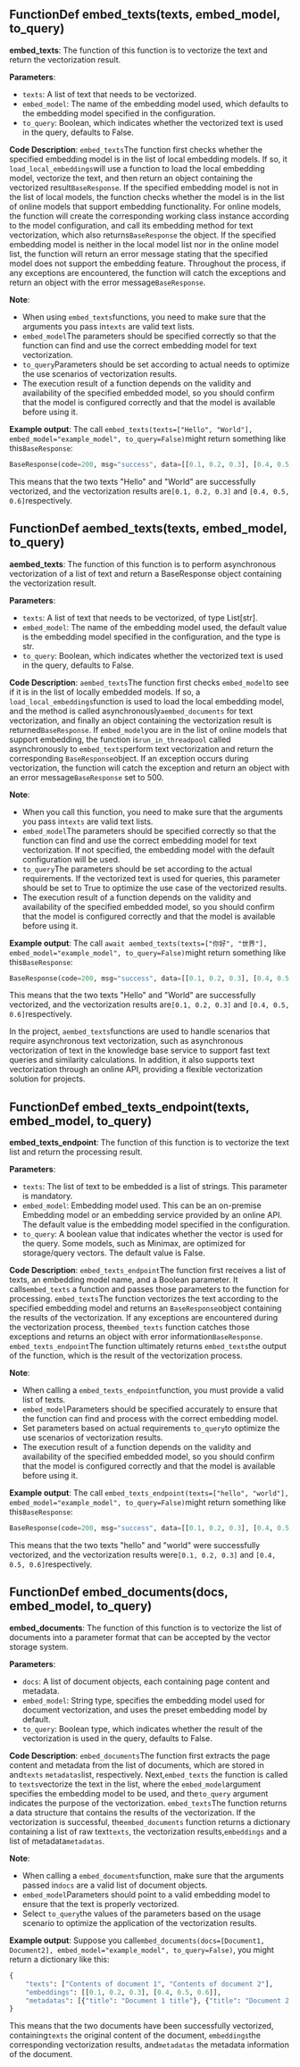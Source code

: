 ## FunctionDef embed_texts(texts, embed_model, to_query)
**embed_texts**: The function of this function is to vectorize the text and return the vectorization result. 

**Parameters**:
- `texts`: A list of text that needs to be vectorized.
- `embed_model`: The name of the embedding model used, which defaults to the embedding model specified in the configuration.
- `to_query`: Boolean, which indicates whether the vectorized text is used in the query, defaults to False.

**Code Description**:
`embed_texts`The function first checks whether the specified embedding model is in the list of local embedding models. If so, it `load_local_embeddings`will use a function to load the local embedding model, vectorize the text, and then return an object containing the vectorized result`BaseResponse`. If the specified embedding model is not in the list of local models, the function checks whether the model is in the list of online models that support embedding functionality. For online models, the function will create the corresponding working class instance according to the model configuration, and call its embedding method for text vectorization, which also returns`BaseResponse` the object. If the specified embedding model is neither in the local model list nor in the online model list, the function will return an error message stating that the specified model does not support the embedding feature. Throughout the process, if any exceptions are encountered, the function will catch the exceptions and return an object with the error message`BaseResponse`. 

**Note**:
- When using `embed_texts`functions, you need to make sure that the arguments you pass in`texts` are valid text lists. 
- `embed_model`The parameters should be specified correctly so that the function can find and use the correct embedding model for text vectorization.
- `to_query`Parameters should be set according to actual needs to optimize the use scenarios of vectorization results.
- The execution result of a function depends on the validity and availability of the specified embedded model, so you should confirm that the model is configured correctly and that the model is available before using it.

**Example output**:
The call `embed_texts(texts=["Hello", "World"], embed_model="example_model", to_query=False)`might return something like this`BaseResponse`:
```python
BaseResponse(code=200, msg="success", data=[[0.1, 0.2, 0.3], [0.4, 0.5, 0.6]])
```
This means that the two texts "Hello" and "World" are successfully vectorized, and the vectorization results are`[0.1, 0.2, 0.3]` and `[0.4, 0.5, 0.6]`respectively. 
## FunctionDef aembed_texts(texts, embed_model, to_query)
**aembed_texts**: The function of this function is to perform asynchronous vectorization of a list of text and return a BaseResponse object containing the vectorization result. 

**Parameters**:
- `texts`: A list of text that needs to be vectorized, of type List[str]. 
- `embed_model`: The name of the embedding model used, the default value is the embedding model specified in the configuration, and the type is str.
- `to_query`: Boolean, which indicates whether the vectorized text is used in the query, defaults to False.

**Code Description**:
`aembed_texts`The function first checks `embed_model`to see if it is in the list of locally embedded models. If so, a `load_local_embeddings`function is used to load the local embedding model, and the method is called asynchronously`aembed_documents` for text vectorization, and finally an object containing the vectorization result is returned`BaseResponse`. If `embed_model`you are in the list of online models that support embedding, the function is`run_in_threadpool` called asynchronously to `embed_texts`perform text vectorization and return the corresponding `BaseResponse`object. If an exception occurs during vectorization, the function will catch the exception and return an object with an error message`BaseResponse` set to 500. 

**Note**:
- When you call this function, you need to make sure that the arguments you pass in`texts` are valid text lists. 
- `embed_model`The parameters should be specified correctly so that the function can find and use the correct embedding model for text vectorization. If not specified, the embedding model with the default configuration will be used.
- `to_query`The parameters should be set according to the actual requirements. If the vectorized text is used for queries, this parameter should be set to True to optimize the use case of the vectorized results.
- The execution result of a function depends on the validity and availability of the specified embedded model, so you should confirm that the model is configured correctly and that the model is available before using it.

**Example output**:
The call `await aembed_texts(texts=["你好", "世界"], embed_model="example_model", to_query=False)`might return something like this`BaseResponse`:
```python
BaseResponse(code=200, msg="success", data=[[0.1, 0.2, 0.3], [0.4, 0.5, 0.6]])
```
This means that the two texts "Hello" and "World" are successfully vectorized, and the vectorization results are`[0.1, 0.2, 0.3]` and `[0.4, 0.5, 0.6]`respectively. 

In the project, `aembed_texts`functions are used to handle scenarios that require asynchronous text vectorization, such as asynchronous vectorization of text in the knowledge base service to support fast text queries and similarity calculations. In addition, it also supports text vectorization through an online API, providing a flexible vectorization solution for projects. 
## FunctionDef embed_texts_endpoint(texts, embed_model, to_query)
**embed_texts_endpoint**: The function of this function is to vectorize the text list and return the processing result. 

**Parameters**:
- `texts`: The list of text to be embedded is a list of strings. This parameter is mandatory.
- `embed_model`: Embedding model used. This can be an on-premise Embedding model or an embedding service provided by an online API. The default value is the embedding model specified in the configuration.
- `to_query`: A boolean value that indicates whether the vector is used for the query. Some models, such as Minimax, are optimized for storage/query vectors. The default value is False.

**Code Description**:
`embed_texts_endpoint`The function first receives a list of texts, an embedding model name, and a Boolean parameter. It calls`embed_texts` a function and passes those parameters to the function for processing. `embed_texts`The function vectorizes the text according to the specified embedding model and returns an `BaseResponse`object containing the results of the vectorization. If any exceptions are encountered during the vectorization process, the`embed_texts` function catches those exceptions and returns an object with error information`BaseResponse`. `embed_texts_endpoint`The function ultimately returns `embed_texts`the output of the function, which is the result of the vectorization process. 

**Note**:
- When calling a `embed_texts_endpoint`function, you must provide a valid list of texts. 
- `embed_model`Parameters should be specified accurately to ensure that the function can find and process with the correct embedding model.
- Set parameters based on actual requirements `to_query`to optimize the use scenarios of vectorization results. 
- The execution result of a function depends on the validity and availability of the specified embedded model, so you should confirm that the model is configured correctly and that the model is available before using it.

**Example output**:
The call `embed_texts_endpoint(texts=["hello", "world"], embed_model="example_model", to_query=False)`might return something like this`BaseResponse`:
```python
BaseResponse(code=200, msg="success", data=[[0.1, 0.2, 0.3], [0.4, 0.5, 0.6]])
```
This means that the two texts "hello" and "world" were successfully vectorized, and the vectorization results were`[0.1, 0.2, 0.3]` and `[0.4, 0.5, 0.6]`respectively. 
## FunctionDef embed_documents(docs, embed_model, to_query)
**embed_documents**: The function of this function is to vectorize the list of documents into a parameter format that can be accepted by the vector storage system. 

**Parameters**:
- `docs`: A list of document objects, each containing page content and metadata.
- `embed_model`: String type, specifies the embedding model used for document vectorization, and uses the preset embedding model by default.
- `to_query`: Boolean type, which indicates whether the result of the vectorization is used in the query, defaults to False.

**Code Description**:
`embed_documents`The function first extracts the page content and metadata from the list of documents, which are stored in and`texts` `metadatas`list, respectively. Next,`embed_texts` the function is called to `texts`vectorize the text in the list, where the `embed_model`argument specifies the embedding model to be used, and the`to_query` argument indicates the purpose of the vectorization. `embed_texts`The function returns a data structure that contains the results of the vectorization. If the vectorization is successful, the`embed_documents` function returns a dictionary containing a list of raw text`texts`, the vectorization results,`embeddings` and a list of metadata`metadatas`. 

**Note**:
- When calling a `embed_documents`function, make sure that the arguments passed in`docs` are a valid list of document objects. 
- `embed_model`Parameters should point to a valid embedding model to ensure that the text is properly vectorized.
- Select `to_query`the values of the parameters based on the usage scenario to optimize the application of the vectorization results. 

**Example output**:
Suppose you call`embed_documents(docs=[Document1, Document2], embed_model="example_model", to_query=False)`, you might return a dictionary like this:
```python
{
    "texts": ["Contents of document 1", "Contents of document 2"],
    "embeddings": [[0.1, 0.2, 0.3], [0.4, 0.5, 0.6]],
    "metadatas": [{"title": "Document 1 title"}, {"title": "Document 2 title"}]
}
```
This means that the two documents have been successfully vectorized, containing`texts` the original content of the document, `embeddings`the corresponding vectorization results, and`metadatas` the metadata information of the document. 
